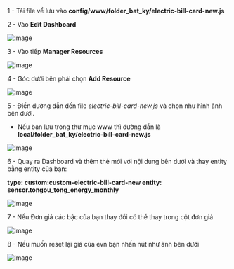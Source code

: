 
1 - Tải file về lưu vào **config/www/folder_bat_ky/electric-bill-card-new.js**

2 - Vào **Edit Dashboard**

![image](https://github.com/user-attachments/assets/1908c1d4-c04f-47f5-99bb-923c08c9e76c)

3 - Vào tiếp **Manager Resources**

![image](https://github.com/user-attachments/assets/533f94c7-b45c-40d1-b6e2-b3217c29a6a8)

4 - Góc dưới bên phải chọn **Add Resource**

![image](https://github.com/user-attachments/assets/814282c1-9c71-43d8-90ca-c36d6c90f677)

5 - Điền đường dẫn đến file _electric-bill-card-new.js_ và chọn như hình ảnh bên dưới.

  - Nếu bạn lưu trong thư mục www thì đường dẫn là **local/folder_bat_ky/electric-bill-card-new.js**
    
![image](https://github.com/user-attachments/assets/41688c2b-1859-4391-9a3e-9db362d0af8e)

6 -  Quay ra Dashboard và thêm thẻ mới với nội dung bên dưới và thay entity bằng entity của bạn:

**type: custom:custom-electric-bill-card-new
entity: sensor.tongou_tong_energy_monthly**

![image](https://github.com/user-attachments/assets/c49a22b9-ba28-4786-942a-17a3fd92ac98)

7 - Nếu Đơn giá các bậc của bạn thay đổi có thể thay trong cột đơn giá

![image](https://github.com/user-attachments/assets/5a82c070-d932-4049-b144-5aa02a5ddf97)

8 - Nếu muốn reset lại giá của evn bạn nhấn nút như ảnh bên dưới

![image](https://github.com/user-attachments/assets/0e465fdc-e706-4e80-92b8-e918a8955024)

